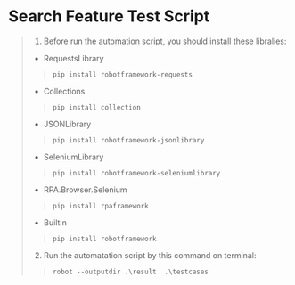 # Search Feature Test Script
>1. Before run the automation script, you should install these libralies: 
> - RequestsLibrary
>> `pip install robotframework-requests`
> - Collections
>> `pip install collection`
> - JSONLibrary
>> `pip install robotframework-jsonlibrary`
> - SeleniumLibrary
>> `pip install robotframework-seleniumlibrary`
> - RPA.Browser.Selenium
>> `pip install rpaframework`
> - BuiltIn
>> `pip install robotframework`
> 
>2. Run the automatation script by this command on terminal: 
>  
>> `robot --outputdir .\result  .\testcases`
